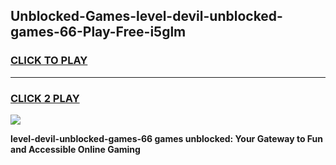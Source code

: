 
## Unblocked-Games-level-devil-unblocked-games-66-Play-Free-i5glm
<h3>
<a href="https://premium76.site?title=level-devil-unblocked-games-66&ref=17A">CLICK TO PLAY</a></h3>
<hr>

<h3>
<a href="https://premium76.site?title=level-devil-unblocked-games-66&ref=17A">CLICK 2 PLAY</a>
  
</h3>

<a href="https://premium76.site?title=level-devil-unblocked-games-66&ref=17A"><img src="https://clearcache.store/games.png"></a>


**level-devil-unblocked-games-66 games unblocked: Your Gateway to Fun and Accessible Online Gaming**
